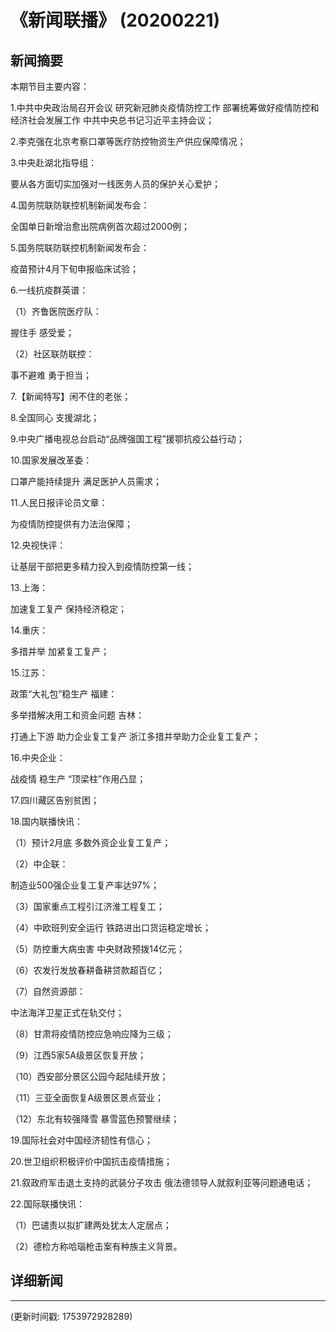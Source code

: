 # 《新闻联播》 (20200221)

## 新闻摘要

本期节目主要内容：

1.中共中央政治局召开会议 研究新冠肺炎疫情防控工作 部署统筹做好疫情防控和经济社会发展工作 中共中央总书记习近平主持会议；

2.李克强在北京考察口罩等医疗防控物资生产供应保障情况；

3.中央赴湖北指导组：

要从各方面切实加强对一线医务人员的保护关心爱护；

4.国务院联防联控机制新闻发布会：

全国单日新增治愈出院病例首次超过2000例；

5.国务院联防联控机制新闻发布会：

疫苗预计4月下旬申报临床试验；

6.一线抗疫群英谱：

（1）齐鲁医院医疗队：

握住手 感受爱；

（2）社区联防联控：

事不避难 勇于担当；

7.【新闻特写】闲不住的老张；

8.全国同心 支援湖北；

9.中央广播电视总台启动“品牌强国工程”援鄂抗疫公益行动；

10.国家发展改革委：

口罩产能持续提升 满足医护人员需求；

11.人民日报评论员文章：

为疫情防控提供有力法治保障；

12.央视快评：

让基层干部把更多精力投入到疫情防控第一线；

13.上海：

加速复工复产 保持经济稳定；

14.重庆：

多措并举 加紧复工复产；

15.江苏：

政策“大礼包”稳生产 福建：

多举措解决用工和资金问题 吉林：

打通上下游 助力企业复工复产 浙江多措并举助力企业复工复产；

16.中央企业：

战疫情 稳生产 “顶梁柱”作用凸显；

17.四川藏区告别贫困；

18.国内联播快讯：

（1）预计2月底 多数外资企业复工复产；

（2）中企联：

制造业500强企业复工复产率达97%；

（3）国家重点工程引江济淮工程复工；

（4）中欧班列安全运行 铁路进出口货运稳定增长；

（5）防控重大病虫害 中央财政预拨14亿元；

（6）农发行发放春耕备耕贷款超百亿；

（7）自然资源部：

中法海洋卫星正式在轨交付；

（8）甘肃将疫情防控应急响应降为三级；

（9）江西5家5A级景区恢复开放；

（10）西安部分景区公园今起陆续开放；

（11）三亚全面恢复A级景区景点营业；

（12）东北有较强降雪 暴雪蓝色预警继续；

19.国际社会对中国经济韧性有信心；

20.世卫组织积极评价中国抗击疫情措施；

21.叙政府军击退土支持的武装分子攻击 俄法德领导人就叙利亚等问题通电话；

22.国际联播快讯：

（1）巴谴责以拟扩建两处犹太人定居点；

（2）德检方称哈瑙枪击案有种族主义背景。

## 详细新闻

---

(更新时间戳: 1753972928289)

